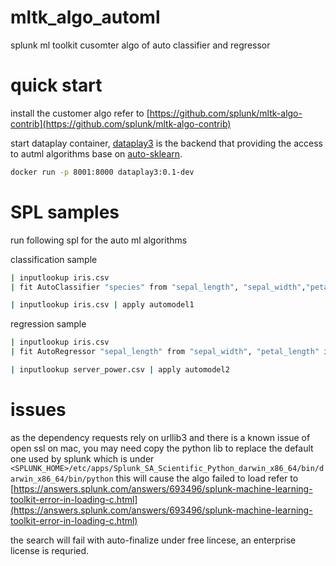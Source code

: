 # mltk_algo_automl
splunk ml toolkit cusomter algo of auto classifier and regressor

# quick start

install the customer algo refer to [https://github.com/splunk/mltk-algo-contrib](https://github.com/splunk/mltk-algo-contrib)

start dataplay container, [dataplay3](https://github.com/gangtao/dataplay3) is the backend that providing the access to autml algorithms base on [auto-sklearn](https://automl.github.io/auto-sklearn/master/index.html).
```sh
docker run -p 8001:8000 dataplay3:0.1-dev
```

# SPL samples
run following spl for the auto ml algorithms

classification sample
```sh
| inputlookup iris.csv
| fit AutoClassifier "species" from "sepal_length", "sepal_width","petal_length", "petal_width" into "automodel1"
```

```sh
| inputlookup iris.csv | apply automodel1
```

regression sample
```sh
| inputlookup iris.csv
| fit AutoRegressor "sepal_length" from "sepal_width", "petal_length" into "automodel2"
```

```sh
| inputlookup server_power.csv | apply automodel2
```

# issues

as the dependency requests rely on urllib3 and there is a known issue of open ssl on mac, you may need copy the python lib to replace the default one used by splunk which is under `<SPLUNK_HOME>/etc/apps/Splunk_SA_Scientific_Python_darwin_x86_64/bin/darwin_x86_64/bin/python` this will cause the algo failed to load refer to [https://answers.splunk.com/answers/693496/splunk-machine-learning-toolkit-error-in-loading-c.html](https://answers.splunk.com/answers/693496/splunk-machine-learning-toolkit-error-in-loading-c.html)

the search will fail with auto-finalize under free lincese, an enterprise license is requried.



